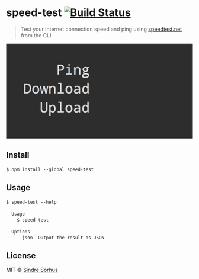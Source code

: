 # speed-test [![Build Status](https://travis-ci.org/sindresorhus/speed-test.svg?branch=master)](https://travis-ci.org/sindresorhus/speed-test)

> Test your internet connection speed and ping using [speedtest.net](http://www.speedtest.net) from the CLI

![](screenshot.gif)


## Install

```
$ npm install --global speed-test
```


## Usage

```
$ speed-test --help

  Usage
    $ speed-test

  Options
    --json  Output the result as JSON
```


## License

MIT © [Sindre Sorhus](http://sindresorhus.com)
